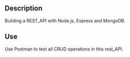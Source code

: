 ## Description<br>
Building a REST_API with Node.js, Express and MongoDB.<br>

## Use<br>
Use Postman to test all CRUD operations in this rest_API.